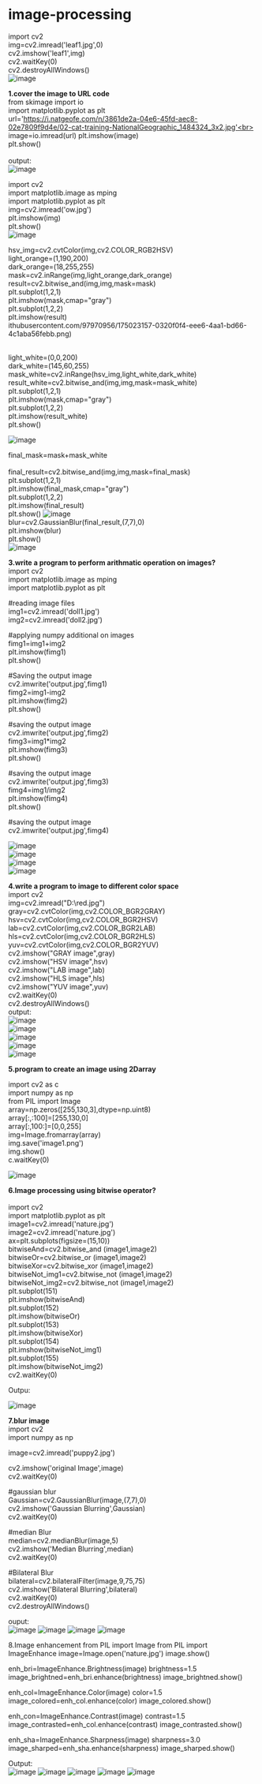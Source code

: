 # image-processing<br>
import cv2<br>
img=cv2.imread('leaf1.jpg',0)<br>
cv2.imshow('leaf1',img)<br>
cv2.waitKey(0)<br>
cv2.destroyAllWindows()<br>
![image](https://user-images.githubusercontent.com/97970956/174995803-db53dd6a-14fe-426c-9dcd-6cf0466c102e.png)<br>



**1.cover the image to URL code**<br>
from skimage import io<br>
import matplotlib.pyplot as plt<br>
url='https://i.natgeofe.com/n/3861de2a-04e6-45fd-aec8-02e7809f9d4e/02-cat-training-NationalGeographic_1484324_3x2.jpg'<br>
image=io.imread(url)
plt.imshow(image)<br>
plt.show()<br>
<br>
output:<br>
![image](https://user-images.githubusercontent.com/97970956/175013222-2b97c85a-cc09-4285-9763-08249fb4c856.png)<br>



import cv2<br>
import matplotlib.image as mping<br>
import matplotlib.pyplot as plt<br>
img=cv2.imread('ow.jpg')<br>
plt.imshow(img)<br>
plt.show()<br>
![image](https://user-images.githubusercontent.com/97970956/175023065-853033e8-ec58-46ad-b5c6-2ba27e546234.png)<br>


hsv_img=cv2.cvtColor(img,cv2.COLOR_RGB2HSV)<br>
light_orange=(1,190,200)<br>
dark_orange=(18,255,255)<br>
mask=cv2.inRange(img,light_orange,dark_orange)<br>
result=cv2.bitwise_and(img,img,mask=mask)<br>
plt.subplot(1,2,1)<br>
plt.imshow(mask,cmap="gray")<br>
plt.subplot(1,2,2)<br>
plt.imshow(result)<br>
ithubusercontent.com/97970956/175023157-0320f0f4-eee6-4aa1-bd66-4c1aba56febb.png)<br>
<br>


light_white=(0,0,200)<br>
dark_white=(145,60,255)<br>
mask_white=cv2.inRange(hsv_img,light_white,dark_white)<br>
result_white=cv2.bitwise_and(img,img,mask=mask_white)<br>
plt.subplot(1,2,1)<br>
plt.imshow(mask,cmap="gray")<br>
plt.subplot(1,2,2)<br>
plt.imshow(result_white)<br>
plt.show()<br>

![image](https://user-images.githubusercontent.com/97970956/175023247-8a5cb492-e995-4afa-9c40-2d757a151820.png)<br>


final_mask=mask+mask_white<br><br>
final_result=cv2.bitwise_and(img,img,mask=final_mask)<br>
plt.subplot(1,2,1)<br>
plt.imshow(final_mask,cmap="gray")<br>
plt.subplot(1,2,2)<br>
plt.imshow(final_result)<br>
plt.show()
![image](https://user-images.githubusercontent.com/97970956/175023337-725d8500-558c-4dee-b78a-28862519f347.png)
<br>
blur=cv2.GaussianBlur(final_result,(7,7),0)<br>
plt.imshow(blur)<br>
plt.show()<br>
![image](https://user-images.githubusercontent.com/97970956/175023457-d139c3cf-e08e-428f-9951-74a154921e79.png)<br>

**3.write a program to perform arithmatic operation on images?**<br>
import cv2<br>
import matplotlib.image as mping<br>
import matplotlib.pyplot as plt<br>

#reading image files<br>
img1=cv2.imread('doll1.jpg')<br>
img2=cv2.imread('doll2.jpg')<br>

#applying numpy additional on  images<br>
fimg1=img1+img2<br>
plt.imshow(fimg1)<br>
plt.show()<br>

#Saving the output image<br>
cv2.imwrite('output.jpg',fimg1)<br>
fimg2=img1-img2<br>
plt.imshow(fimg2)<br>
plt.show()<br>

#saving the output image<br>
cv2.imwrite('output.jpg',fimg2)<br>
fimg3=img1*img2<br>
plt.imshow(fimg3)<br>
plt.show()<br>

#saving the output image<br>
cv2.imwrite('output.jpg',fimg3)<br>
fimg4=img1/img2<br>
plt.imshow(fimg4)<br>
plt.show()<br>

#saving the output image<br>
cv2.imwrite('output.jpg',fimg4)<br>

![image](https://user-images.githubusercontent.com/97970956/175269788-5c557bb5-7eba-4cec-bc0d-5d69bd2fcedf.png)<br>
![image](https://user-images.githubusercontent.com/97970956/175269863-c4a4d5ed-f2c5-4b3a-be7c-f4a7b746a45e.png)<br>
![image](https://user-images.githubusercontent.com/97970956/175269989-6c895a23-ab66-4106-990d-680225907fc5.png)<br>
![image](https://user-images.githubusercontent.com/97970956/175270039-07787229-6968-4350-836d-bd8a47a07761.png)<br>

**4.write a program to image to different color space**<br>
import cv2<br>
img=cv2.imread("D:\\red.jpg")<br>
gray=cv2.cvtColor(img,cv2.COLOR_BGR2GRAY)<br>
hsv=cv2.cvtColor(img,cv2.COLOR_BGR2HSV)<br>
lab=cv2.cvtColor(img,cv2.COLOR_BGR2LAB)<br>
hls=cv2.cvtColor(img,cv2.COLOR_BGR2HLS)<br>
yuv=cv2.cvtColor(img,cv2.COLOR_BGR2YUV)<br>
cv2.imshow("GRAY image",gray)<br>
cv2.imshow("HSV image",hsv)<br>
cv2.imshow("LAB image",lab)<br>
cv2.imshow("HLS image",hls)<br>
cv2.imshow("YUV image",yuv)<br>
cv2.waitKey(0)<br>
cv2.destroyAllWindows()<br>
 output:<br>
 ![image](https://user-images.githubusercontent.com/97970956/175275071-22559b5a-5e21-458b-9c40-02a28233858e.png)<br>
![image](https://user-images.githubusercontent.com/97970956/175275144-56465b75-4b49-4bd7-8d68-1f703c9d071e.png)<br>
![image](https://user-images.githubusercontent.com/97970956/175275210-2ff7887e-4c65-4def-8918-4e3f8aabccc9.png)<br>
![image](https://user-images.githubusercontent.com/97970956/175275307-444c32ed-c450-4562-ab85-17dbcd7dfc07.png)<br>
![image](https://user-images.githubusercontent.com/97970956/175275393-1d1bc373-722a-40e3-a4de-ee59a077519c.png)<br>

**5.program to create an image using 2Darray**<br>

import cv2 as c<br>
import numpy as np<br>
from PIL import Image<br>
array=np.zeros([255,130,3],dtype=np.uint8)<br>
array[:,:100]=[255,130,0]<br>
array[:,100:]=[0,0,255]<br>
img=Image.fromarray(array)<br>
img.save('image1.png')<br>
img.show()<br>
c.waitKey(0)<br>

![image](https://user-images.githubusercontent.com/97970956/175284080-290e0547-715f-4db4-a9a1-62865938ed35.png)<br>

**6.Image processing using bitwise operator?**<br><br>
import cv2<br>
import matplotlib.pyplot as plt<br>
image1=cv2.imread('nature.jpg')<br>
image2=cv2.imread('nature.jpg')<br>
ax=plt.subplots(figsize=(15,10))<br>
bitwiseAnd=cv2.bitwise_and (image1,image2)<br>
bitwiseOr=cv2.bitwise_or (image1,image2)<br>
bitwiseXor=cv2.bitwise_xor (image1,image2)<br>
bitwiseNot_img1=cv2.bitwise_not (image1,image2)<br>
bitwiseNot_img2=cv2.bitwise_not (image1,image2)<br>
plt.subplot(151)<br>
plt.imshow(bitwiseAnd)<br>
plt.subplot(152)<br>
plt.imshow(bitwiseOr)<br>
plt.subplot(153)<br>
plt.imshow(bitwiseXor)<br>
plt.subplot(154)<br>
plt.imshow(bitwiseNot_img1)<br>
plt.subplot(155)<br>
plt.imshow(bitwiseNot_img2)<br>
cv2.waitKey(0)<br>

Outpu:<br>

![image](https://user-images.githubusercontent.com/97970956/176402963-f4adb2c4-7d5c-435b-9aac-1543138370d5.png)


**7.blur image**<br>
import cv2<br>
import numpy as np<br>

image=cv2.imread('puppy2.jpg')<br>

cv2.imshow('original Image',image)<br>
cv2.waitKey(0)<br>

#gaussian blur<br>
Gaussian=cv2.GaussianBlur(image,(7,7),0)<br>
cv2.imshow('Gaussian Blurring',Gaussian)<br>
cv2.waitKey(0)<br>

#median Blur<br>
median=cv2.medianBlur(image,5)<br>
cv2.imshow('Median Blurring',median)<br>
cv2.waitKey(0)<br>

#Bilateral Blur<br>
bilateral=cv2.bilateralFilter(image,9,75,75)<br>
cv2.imshow('Bilateral Blurring',bilateral)<br>
cv2.waitKey(0)<br>
cv2.destroyAllWindows()<br>

ouput:<br>
![image](https://user-images.githubusercontent.com/97970956/176412977-4a5124d5-7417-40ec-b3da-e34a390204ae.png)
![image](https://user-images.githubusercontent.com/97970956/176413071-92949d59-4da3-4ec8-b2ab-3ea08b34761b.png)
![image](https://user-images.githubusercontent.com/97970956/176413147-57ad7de0-8034-4950-944f-bc2a7d3276db.png)
![image](https://user-images.githubusercontent.com/97970956/176413236-bcfff73d-abb0-4c2a-af1f-458ef07d302f.png)

8.Image enhancement
from PIL import Image
from PIL import ImageEnhance
image=Image.open('nature.jpg')
image.show()

enh_bri=ImageEnhance.Brightness(image)
brightness=1.5
image_brightned=enh_bri.enhance(brightness)
image_brightned.show()

enh_col=ImageEnhance.Color(image)
color=1.5
image_colored=enh_col.enhance(color)
image_colored.show()

enh_con=ImageEnhance.Contrast(image)
contrast=1.5
image_contrasted=enh_col.enhance(contrast)
image_contrasted.show()

enh_sha=ImageEnhance.Sharpness(image)
sharpness=3.0
image_sharped=enh_sha.enhance(sharpness)
image_sharped.show()

Output:<br>
![image](https://user-images.githubusercontent.com/97970956/176422262-b2664c58-1c7b-4c4c-b59b-21be1d2ff4b7.png)
![image](https://user-images.githubusercontent.com/97970956/176422298-ecc3bbe9-8ab8-4f54-90a7-5ebaa9e3c242.png)
![image](https://user-images.githubusercontent.com/97970956/176422339-573b6029-7a41-42a1-8d16-fa62244c6d83.png)
![image](https://user-images.githubusercontent.com/97970956/176422371-ff1b3598-634c-48c2-8317-8468571c21cb.png)
![image](https://user-images.githubusercontent.com/97970956/176422432-f577810e-5225-4947-a8cf-1287deda10f3.png)




